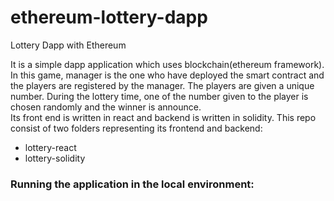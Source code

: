 # ethereum-lottery-dapp
Lottery Dapp with Ethereum

It is a simple dapp application which uses blockchain(ethereum framework). In this game, manager is the one who have deployed the smart contract and  the players are registered by the manager. The players are given a unique number. During the lottery time, one of the number given to the player is chosen randomly and the winner is announce.<br/>
 Its front end is written in react and backend is written in solidity. This repo consist of two folders representing its frontend and backend:
<ul>
<li>lottery-react</li>
<li>lottery-solidity</li>
</ul>

### Running the application in the local environment:
